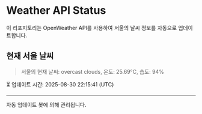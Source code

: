 
# Weather API Status

이 리포지토리는 OpenWeather API를 사용하여 서울의 날씨 정보를 자동으로 업데이트합니다.

## 현재 서울 날씨
> 서울의 현재 날씨: overcast clouds, 온도: 25.69°C, 습도: 94%

⏳ 업데이트 시간: 2025-08-30 22:15:41 (UTC)

---
자동 업데이트 봇에 의해 관리됩니다.

